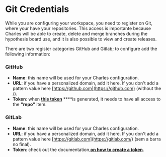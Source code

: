 # Git Credentials

While you are configuring your workspace, you need to register on Git, where your have your repositories. This access is importante because Charles will be able to create, delete and merge branches during the hypothesis board use, and it is also possible to view and create releases. 

There are two register categories GitHub and Gitlab; to configure add the following information:

### **GitHub**

* **Name**: this name will be used for your Charles configuration. 
* **URL**: if you have a personalized domain, add it here. If you don't add a pattern value here [https://github.com](https://github.com) \(without the /\).
* **Token**: when [**this token**](https://help.github.com/pt/github/authenticating-to-github/creating-a-personal-access-token-for-the-command-line) ****is generated, it needs to have all access to the **"repo"** item. 

### **GitLab**

* **Name**: this name will be used for your Charles configuration.
* **URL**: if you have a personalized domain, add it here. If you don't add a pattern value here [https://gitlab.com](https://gitlab.com/) \(sem a barra no final\). 
* **Token**: check out the documentation[ **on how to create a token**](https://docs.gitlab.com/ee/api/#personalproject-access-tokens). 

